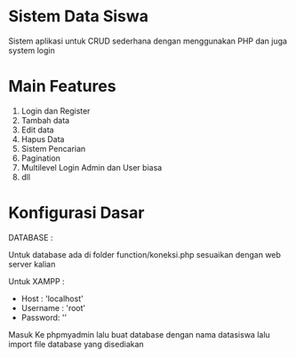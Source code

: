 # Sistem Data Siswa


Sistem aplikasi untuk CRUD sederhana dengan menggunakan PHP dan juga system login

# Main Features

1. Login dan Register
2. Tambah data
3. Edit data
4. Hapus Data
5. Sistem Pencarian
6. Pagination
7. Multilevel Login Admin dan User biasa
8. dll

# Konfigurasi Dasar

DATABASE :

Untuk database ada di folder function/koneksi.php sesuaikan dengan web server kalian

Untuk XAMPP : 
- Host : 'localhost'
- Username : 'root'
- Password: ''

Masuk Ke phpmyadmin lalu buat database dengan nama datasiswa lalu import file database yang disediakan

